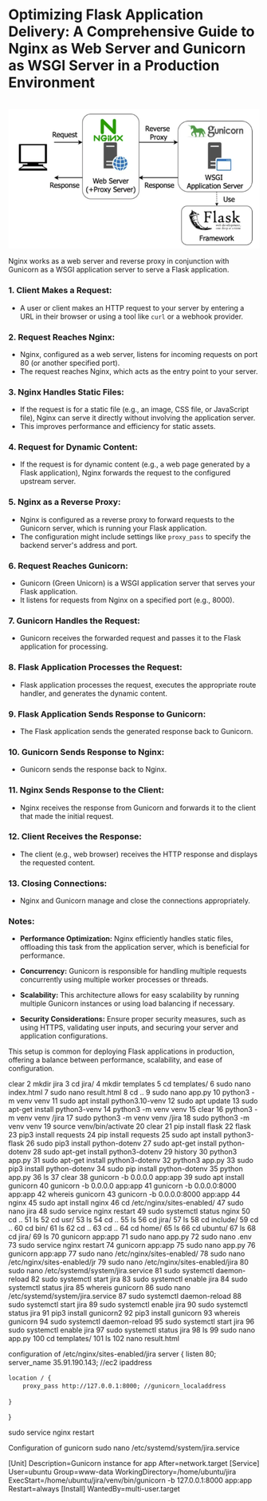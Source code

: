 # Optimizing Flask Application Delivery: A Comprehensive Guide to Nginx as Web Server and Gunicorn as WSGI Server in a Production Environment


<br>

<img src="https://github.com/CloudSantosh/jira_ticket_nginx_gunicorn_flask_application/blob/main/images/app.png" >

Nginx works as a web server and reverse proxy in conjunction with Gunicorn as a WSGI application server to serve a Flask application.

### 1. **Client Makes a Request:**
   - A user or client makes an HTTP request to your server by entering a URL in their browser or using a tool like `curl` or a webhook provider.

### 2. **Request Reaches Nginx:**
   - Nginx, configured as a web server, listens for incoming requests on port 80 (or another specified port).
   - The request reaches Nginx, which acts as the entry point to your server.

### 3. **Nginx Handles Static Files:**
   - If the request is for a static file (e.g., an image, CSS file, or JavaScript file), Nginx can serve it directly without involving the application server.
   - This improves performance and efficiency for static assets.

### 4. **Request for Dynamic Content:**
   - If the request is for dynamic content (e.g., a web page generated by a Flask application), Nginx forwards the request to the configured upstream server.

### 5. **Nginx as a Reverse Proxy:**
   - Nginx is configured as a reverse proxy to forward requests to the Gunicorn server, which is running your Flask application.
   - The configuration might include settings like `proxy_pass` to specify the backend server's address and port.

### 6. **Request Reaches Gunicorn:**
   - Gunicorn (Green Unicorn) is a WSGI application server that serves your Flask application.
   - It listens for requests from Nginx on a specified port (e.g., 8000).

### 7. **Gunicorn Handles the Request:**
   - Gunicorn receives the forwarded request and passes it to the Flask application for processing.

### 8. **Flask Application Processes the Request:**
   - Flask application processes the request, executes the appropriate route handler, and generates the dynamic content.

### 9. **Flask Application Sends Response to Gunicorn:**
   - The Flask application sends the generated response back to Gunicorn.

### 10. **Gunicorn Sends Response to Nginx:**
   - Gunicorn sends the response back to Nginx.

### 11. **Nginx Sends Response to the Client:**
   - Nginx receives the response from Gunicorn and forwards it to the client that made the initial request.

### 12. **Client Receives the Response:**
   - The client (e.g., web browser) receives the HTTP response and displays the requested content.

### 13. **Closing Connections:**
   - Nginx and Gunicorn manage and close the connections appropriately.

### Notes:
- **Performance Optimization:** Nginx efficiently handles static files, offloading this task from the application server, which is beneficial for performance.
  
- **Concurrency:** Gunicorn is responsible for handling multiple requests concurrently using multiple worker processes or threads.

- **Scalability:** This architecture allows for easy scalability by running multiple Gunicorn instances or using load balancing if necessary.

- **Security Considerations:** Ensure proper security measures, such as using HTTPS, validating user inputs, and securing your server and application configurations.

This setup is common for deploying Flask applications in production, offering a balance between performance, scalability, and ease of configuration.

clear 
    2  mkdir jira
    3  cd jira/
    4  mkdir templates
    5  cd templates/
    6  sudo nano index.html
    7  sudo nano result.html
    8  cd ..
    9  sudo nano app.py
   10  python3 -m venv venv
   11  sudo apt install python3.10-venv
   12  sudo apt update
   13  sudo apt-get install python3-venv
   14  python3 -m venv venv
   15  clear
   16  python3 -m venv venv /jira
   17  sudo python3 -m venv venv /jira
   18  sudo python3 -m venv venv
   19  source venv/bin/activate
   20  clear
   21  pip install flask
   22  flask
   23  pip3 install requests
   24  pip install requests
   25  sudo apt install python3-flask
   26  sudo pip3 install python-dotenv
   27  sudo apt-get  install python-dotenv
   28  sudo apt-get  install python3-dotenv
   29  history
   30  python3 app.py 
   31  sudo apt-get install python3-dotenv
   32  python3 app.py 
   33  sudo pip3 install python-dotenv
   34  sudo pip install python-dotenv
   35  python app.py 
   36  ls
   37  clear 
   38  gunicorn -b 0.0.0.0 app:app
   39  sudo apt install gunicorn
   40  gunicorn -b 0.0.0.0 app:app
   41  gunicorn -b 0.0.0.0:8000 app:app
   42  whereis gunicorn
   43  gunicorn -b 0.0.0.0:8000 app:app
   44  nginx
   45  sudo apt install nginx
   46  cd /etc/nginx/sites-enabled/
   47  sudo nano jira
   48  sudo service nginx restart
   49  sudo systemctl status nginx
   50  cd ..
   51  ls
   52  cd usr/
   53  ls
   54  cd ..
   55  ls
   56  cd jira/
   57  ls
   58  cd include/
   59  cd ..
   60  cd bin/
   61  ls
   62  cd ..
   63  cd  ..
   64  cd home/
   65  ls
   66  cd ubuntu/
   67  ls
   68  cd jira/
   69  ls
   70  gunicorn app:app
   71  sudo nano app.py 
   72  sudo nano .env
   73  sudo service nginx restart
   74  gunicorn app:app
   75  sudo nano app.py 
   76  gunicorn app:app
   77  sudo nano /etc/nginx/sites-enabled/
   78  sudo nano /etc/nginx/sites-enabled/jr
   79  sudo nano /etc/nginx/sites-enabled/jira 
   80  sudo nano /etc/systemd/system/jira.service
   81  sudo systemctl daemon-reload
   82  sudo systemctl start jira
   83  sudo systemctl enable jira
   84  sudo systemctl status jira
   85  whereis gunicorn
   86  sudo nano /etc/systemd/system/jira.service
   87  sudo systemctl daemon-reload
   88  sudo systemctl start jira
   89  sudo systemctl enable jira
   90  sudo systemctl status jira
   91  pip3 install gunicorn2
   92  pip3 install gunicorn
   93  whereis gunicorn
   94  sudo systemctl daemon-reload
   95  sudo systemctl start jira
   96  sudo systemctl enable jira
   97  sudo systemctl status jira
   98  ls
   99  sudo nano app.py 
  100  cd templates/
  101  ls
  102  nano result.html 

  configuration of /etc/nginx/sites-enabled/jira
server {
    listen 80;
    server_name 35.91.190.143; //ec2  ipaddress

    location / {
        proxy_pass http://127.0.0.1:8000; //gunicorn_localaddress

    }

}

sudo service nginx restart

Configuration of gunicorn 
sudo nano /etc/systemd/system/jira.service

[Unit]
Description=Gunicorn instance for  app
After=network.target
[Service]
User=ubuntu
Group=www-data
WorkingDirectory=/home/ubuntu/jira
ExecStart=/home/ubuntu/jira/venv/bin/gunicorn -b 127.0.0.1:8000 app:app
Restart=always
[Install]
WantedBy=multi-user.target

